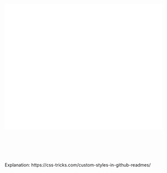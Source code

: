 <div align="center">
	<br>
	<a href="https://github.com/sindresorhus/css-in-readme-like-wat/blame/main/header.svg">
		<img src="header.svg" width="800" height="400" alt="FF Tools 2024">
	</a>
	<br>
</div>
<br>
<br>
<br>
<br>
<br>
<br>
Explanation: https://css-tricks.com/custom-styles-in-github-readmes/
